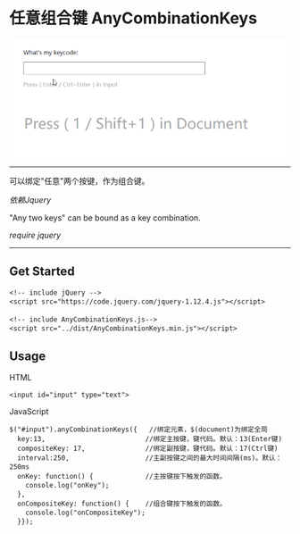 # 任意组合键 AnyCombinationKeys

![Animation.gif](Animation.gif)

---


可以绑定"任意"两个按键，作为组合键。

*依赖Jquery*

"Any two keys" can be bound as a key combination.

*require jquery*

---

## Get Started

```
<!-- include jQuery -->
<script src="https://code.jquery.com/jquery-1.12.4.js"></script>

<!-- include AnyCombinationKeys.js-->
<script src="../dist/AnyCombinationKeys.min.js"></script>
```

## Usage

HTML

```
<input id="input" type="text">
```

JavaScript

```
$("#input").anyCombinationKeys({   //绑定元素，$(document)为绑定全局
  key:13,                         //绑定主按键，键代码。默认：13(Enter键)
  compositeKey: 17,               //绑定副按键，键代码。默认：17(Ctrl键)
  interval:250,                   //主副按键之间的最大时间间隔(ms)。默认：250ms
  onKey: function() {             //主按键按下触发的函数。
    console.log("onKey");
  },
  onCompositeKey: function() {    //组合键按下触发的函数。
    console.log("onCompositeKey");
  }});
```
